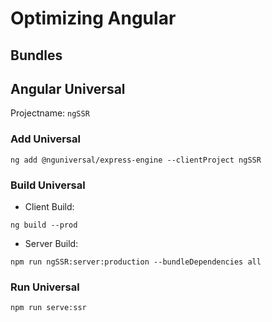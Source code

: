# Optimizing Angular

## Bundles

## Angular Universal

Projectname: `ngSSR`

### Add Universal

```
ng add @nguniversal/express-engine --clientProject ngSSR
```

### Build Universal

- Client Build:

```
ng build --prod
```

- Server Build:

```
npm run ngSSR:server:production --bundleDependencies all
```

### Run Universal

```
npm run serve:ssr
```
